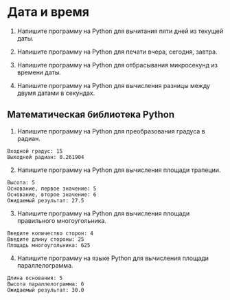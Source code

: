 # Дата и время
1. Напишите программу на Python для вычитания пяти дней из текущей даты.

2. Напишите программу на Python для печати вчера, сегодня, завтра.

3. Напишите программу на Python для отбрасывания микросекунд из времени даты.

4. Напишите программу на Python для вычисления разницы между двумя датами в секундах.

## Математическая библиотека Python

1. Напишите программу на Python для преобразования градуса в радиан.
```
Входной градус: 15
Выходной радиан: 0.261904
```

2. Напишите программу на Python для вычисления площади трапеции.
```
Высота: 5
Основание, первое значение: 5
Основание, второе значение: 6
Ожидаемый результат: 27.5
```

3. Напишите программу на Python для вычисления площади правильного многоугольника.
```
Введите количество сторон: 4
Введите длину стороны: 25
Площадь многоугольника: 625
```

4. Напишите программу на языке Python для вычисления площади параллелограмма. 
```
Длина основания: 5
Высота параллелограмма: 6
Ожидаемый результат: 30.0
```
